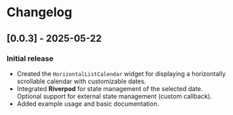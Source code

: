# Changelog

## [0.0.3] - 2025-05-22

### Initial release
- Created the `HorizontalListCalendar` widget for displaying a horizontally scrollable calendar with customizable dates.
- Integrated **Riverpod** for state management of the selected date. Optional support for external state management (custom callback).
- Added example usage and basic documentation.

